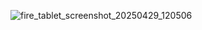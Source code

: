 ![fire_tablet_screenshot_20250429_120506](https://github.com/user-attachments/assets/536d922a-bac5-47dc-bc5d-d731790c2f30)

